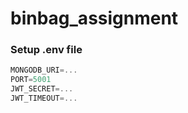 # binbag_assignment
### Setup .env file

```js
MONGODB_URI=...
PORT=5001
JWT_SECRET=...
JWT_TIMEOUT=...

```
